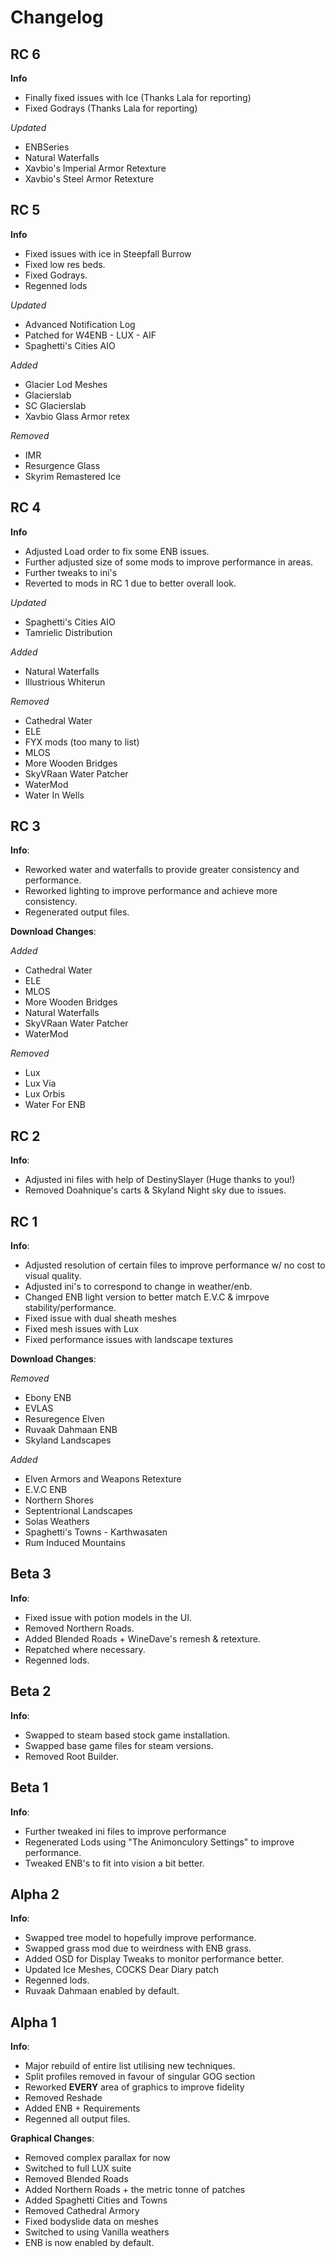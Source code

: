 # Changelog

## RC 6
**Info**
- Finally fixed issues with Ice (Thanks Lala for reporting)
- Fixed Godrays (Thanks Lala for reporting)

*Updated*
- ENBSeries
- Natural Waterfalls
- Xavbio's Imperial Armor Retexture
- Xavbio's Steel Armor Retexture

## RC 5

**Info**
- Fixed issues with ice in Steepfall Burrow
- Fixed low res beds.
- Fixed Godrays.
- Regenned lods

*Updated*
- Advanced Notification Log
- Patched for W4ENB - LUX - AIF
- Spaghetti's Cities AIO

*Added*
- Glacier Lod Meshes
- Glacierslab
- SC Glacierslab
- Xavbio Glass Armor retex

*Removed*
- IMR
- Resurgence Glass
- Skyrim Remastered Ice

## RC 4

**Info**
- Adjusted Load order to fix some ENB issues.
- Further adjusted size of some mods to improve performance in areas.
- Further tweaks to ini's
- Reverted to mods in RC 1 due to better overall look.

*Updated*
- Spaghetti's Cities AIO
- Tamrielic Distribution

*Added*
 - Natural Waterfalls
 - Illustrious Whiterun

*Removed*
- Cathedral Water
- ELE
- FYX mods (too many to list)
- MLOS
- More Wooden Bridges
- SkyVRaan Water Patcher
- WaterMod
- Water In Wells

## RC 3

**Info**:
- Reworked water and waterfalls to provide greater consistency and performance.
- Reworked lighting to improve performance and achieve more consistency.
- Regenerated output files.

**Download Changes**:

*Added*
- Cathedral Water
- ELE
- MLOS
- More Wooden Bridges
- Natural Waterfalls
- SkyVRaan Water Patcher
- WaterMod

*Removed*
 - Lux
 - Lux Via
 - Lux Orbis
 - Water For ENB

## RC 2

**Info**:
- Adjusted ini files with help of DestinySlayer (Huge thanks to you!)
- Removed Doahnique's carts & Skyland Night sky due to issues.

## RC 1

**Info**:
- Adjusted resolution of certain files to improve performance w/ no cost to visual quality.
- Adjusted ini's to correspond to change in weather/enb.
- Changed ENB light version to better match E.V.C & imrpove stability/performance.
- Fixed issue with dual sheath meshes
- Fixed mesh issues with Lux
- Fixed performance issues with landscape textures

**Download Changes**:

*Removed*
- Ebony ENB
- EVLAS
- Resuregence Elven
- Ruvaak Dahmaan ENB
- Skyland Landscapes

*Added*
- Elven Armors and Weapons Retexture
- E.V.C ENB
- Northern Shores
- Septentrional Landscapes
- Solas Weathers
- Spaghetti's Towns - Karthwasaten
- Rum Induced Mountains

## Beta 3

**Info**:
- Fixed issue with potion models in the UI.
- Removed Northern Roads.
- Added Blended Roads + WineDave's remesh & retexture.
- Repatched where necessary.
- Regenned lods.

## Beta 2

**Info**:
- Swapped to steam based stock game installation.
- Swapped base game files for steam versions.
- Removed Root Builder.

## Beta 1

**Info**:
- Further tweaked ini files to improve performance
- Regenerated Lods using "The Animonculory Settings" to improve performance.
- Tweaked ENB's to fit into vision a bit better.

## Alpha 2

**Info**:
- Swapped tree model to hopefully improve performance.
- Swapped grass mod due to weirdness with ENB grass.
- Added OSD for Display Tweaks to monitor performance better.
- Updated Ice Meshes, COCKS Dear Diary patch 
- Regenned lods.
- Ruvaak Dahmaan enabled by default.

## Alpha 1

**Info**:
- Major rebuild of entire list utilising new techniques.
- Split profiles removed in favour of singular GOG section
- Reworked **EVERY** area of graphics to improve fidelity
- Removed Reshade
- Added ENB + Requirements
- Regenned all output files.

**Graphical Changes**:
- Removed complex parallax for now
- Switched to full LUX suite
- Removed Blended Roads
- Added Northern Roads + the metric tonne of patches
- Added Spaghetti Cities and Towns
- Removed Cathedral Armory
- Fixed bodyslide data on meshes
- Switched to using Vanilla weathers
- ENB is now enabled by default.
